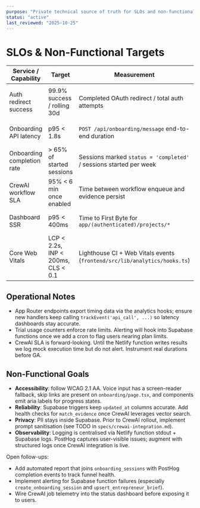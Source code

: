 ```yaml
---
purpose: "Private technical source of truth for SLOs and non-functional targets"
status: "active"
last_reviewed: "2025-10-25"
---
```


# SLOs & Non-Functional Targets

| Service / Capability | Target | Measurement | Instrumentation |
| --- | --- | --- | --- |
| Auth redirect success | 99.9% success / rolling 30d | Completed OAuth redirect / total auth attempts | Supabase auth logs + PostHog `auth_redirect_success` event from `frontend/src/lib/analytics` |
| Onboarding API latency | p95 < 1.8s | `POST /api/onboarding/message` end-to-end duration | App Router timing middleware + PostHog timer event (`api_call` hook) |
| Onboarding completion rate | > 65% of started sessions | Sessions marked `status = 'completed'` / sessions started per week | Supabase query + PostHog funnel (stage events) |
| CrewAI workflow SLA | 95% < 6 min once enabled | Time between workflow enqueue and evidence persist | TODO: Netlify function logging + Supabase job table (planned) |
| Dashboard SSR | p95 < 400ms | Time to First Byte for `app/(authenticated)/projects/*` | Next.js instrumentation (custom report via analytics hooks) |
| Core Web Vitals | LCP < 2.2s, INP < 200ms, CLS < 0.1 | Lighthouse CI + Web Vitals events (`frontend/src/lib/analytics/hooks.ts`) | Netlify build step + PostHog Web Vitals capture |

## Operational Notes

- App Router endpoints export timing data via the analytics hooks; ensure new handlers keep calling `trackEvent('api_call', ...)` so latency dashboards stay accurate.
- Trial usage counters enforce rate limits. Alerting will hook into Supabase functions once we add a cron to flag users nearing plan limits.
- CrewAI SLA is forward-looking. Until the Netlify function writes results we log mock execution time but do not alert. Instrument real durations before GA.

## Non-Functional Goals

- **Accessibility**: follow WCAG 2.1 AA. Voice input has a screen-reader fallback, skip links are present on `onboarding/page.tsx`, and components emit aria labels for progress states.
- **Reliability**: Supabase triggers keep `updated_at` columns accurate. Add health checks for `match_evidence` once CrewAI leverages vector search.
- **Privacy**: PII stays inside Supabase. Prior to CrewAI rollout, implement prompt sanitisation (see TODO in `specs/crewai-integration.md`).
- **Observability**: Logging is centralised via Netlify function stdout + Supabase logs. PostHog captures user-visible issues; augment with structured logs once CrewAI integration is live.

Open follow-ups:
- Add automated report that joins `onboarding_sessions` with PostHog completion events to track funnel health.
- Implement alerting for Supabase function failures (especially `create_onboarding_session` and `upsert_entrepreneur_brief`).
- Wire CrewAI job telemetry into the status dashboard before exposing it to users.
